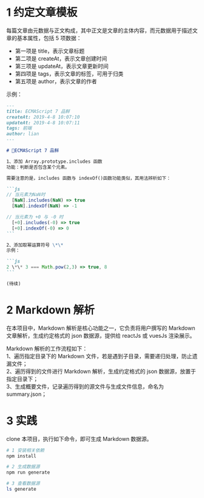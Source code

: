 # 1 约定文章模板

每篇文章由元数据与正文构成，其中正文是文章的主体内容，而元数据用于描述文章的基本属性，包括 5 项数据：

- 第一项是 title，表示文章标题
- 第二项是 createAt，表示文章创建时间
- 第三项是 updateAt，表示文章更新时间
- 第四项是 tags，表示文章的标签，可用于归类
- 第五项是 author，表示文章的作者

示例：

````md
---
title: ECMAScript 7 品鲜
createAt: 2019-4-8 10:07:10
updateAt: 2019-4-8 10:07:11
tags: 前端
author: lian
---

# ECMAScript 7 品鲜

1、添加 Array.prototype.includes 函数  
功能：判断是否包含某个元素。

需要注意的是，includes 函数与 indexOf()函数功能类似，其用法辨析如下：

```js
// 当元素为NaN时
  [NaN].includes(NaN) => true
  [NaN].indexOf(NaN) => -1

// 当元素为 +0 与 -0 时
  [+0].includes(-0) => true
  [+0].indexOf(-0) => 0
```

2、添加取幂运算符号 \*\*  
示例：

```js
2 \*\* 3 === Math.pow(2,3) => true, 8
```

(待续)
````

# 2 Markdown 解析

在本项目中，Markdown 解析是核心功能之一，它负责将用户撰写的 Markdown 文章解析，生成约定格式的 json 数据源，提供给 reactJs 或 vuesJs 渲染展示。

Markdown 解析的工作流程如下：  
1、遍历指定目录下的 Markdown 文件，若是遇到子目录，需要递归处理，防止遗漏文件；  
2、遍历得到的文件进行 Markdown 解析，生成约定格式的 json 数据源，放置于指定目录下；  
3、生成概要文件，记录遍历得到的源文件与生成文件信息，命名为 summary.json；

# 3 实践

clone 本项目，执行如下命令，即可生成 Markdown 数据源。

```bash
# 1 安装相关依赖
npm install

# 2 生成数据源
npm run generate

# 3 查看数据源
ls generate

```
